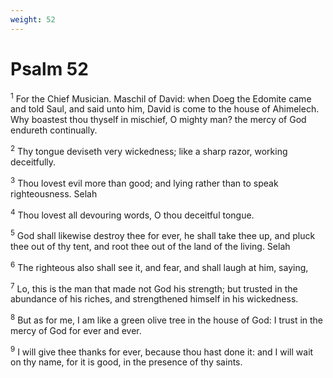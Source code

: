 ```yaml
---
weight: 52
---
```


# Psalm 52

<sup>1</sup> For the Chief Musician. Maschil of David: when Doeg the Edomite came and told Saul, and said unto him, David is come to the house of Ahimelech. Why boastest thou thyself in mischief, O mighty man? the mercy of God endureth continually. 

<sup>2</sup> Thy tongue deviseth very wickedness; like a sharp razor, working deceitfully. 

<sup>3</sup> Thou lovest evil more than good; and lying rather than to speak righteousness. Selah 

<sup>4</sup> Thou lovest all devouring words, O thou deceitful tongue. 

<sup>5</sup> God shall likewise destroy thee for ever, he shall take thee up, and pluck thee out of thy tent, and root thee out of the land of the living. Selah 

<sup>6</sup> The righteous also shall see it, and fear, and shall laugh at him, saying, 

<sup>7</sup> Lo, this is the man that made not God his strength; but trusted in the abundance of his riches, and strengthened himself in his wickedness. 

<sup>8</sup> But as for me, I am like a green olive tree in the house of God: I trust in the mercy of God for ever and ever. 

<sup>9</sup> I will give thee thanks for ever, because thou hast done it: and I will wait on thy name, for it is good, in the presence of thy saints. 


